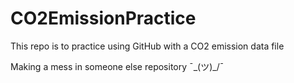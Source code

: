 # CO2EmissionPractice
 This repo is to practice using GitHub with a CO2 emission data file

Making a mess in someone else repository ¯\_(ツ)_/¯